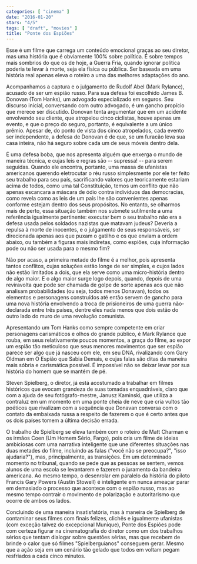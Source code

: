 ```yaml
---
categories: [ "cinema" ]
date: "2016-01-20"
stars: "4/5"
tags: [ "draft", "movies" ]
title: "Ponte dos Espiões"
---
```

Esse é um filme que carrega um conteúdo emocional graças ao seu
diretor, mas uma história que é obviamente 100% sobre política. É
sobre tempos mais sombrios do que os de hoje, a Guerra Fria, quando
ignorar política poderia te levar à morte, seja ela física ou
pública. Ser baseada em uma história real apenas eleva o roteiro a
uma das melhores adaptações do ano.

Acompanhamos a captura e o julgamento de Rudolf Abel (Mark Rylance),
acusado de ser um espião russo. Para sua defesa foi escolhido James
B. Donovan (Tom Hanks), um advogado especializado em seguros. Seu discurso
inicial, conversando com outro advogado, é um gancho propício que merece
ser discutido. Donovan tenta argumentar que em um acidente envolvendo seu
cliente, que atropelou cinco ciclistas, houve apenas um evento, e que o
preço do seguro, portanto, é equivalente a um único prêmio. Apesar de,
do ponto de vista dos cinco atropelados, cada evento ser independente,
a defesa de Donovan é de que, se um furacão leva sua casa inteira,
não há seguro sobre cada um de seus móveis dentro dela.

É uma defesa boba, que nos apresenta alguém que enxerga o mundo
de maneira técnica, e cujas leis e regras são -- supressa! -- para
serem seguidas. Quando ele encontra, portanto, uma massa de ufanistas
americanos querendo eletrocutar o réu russo simplesmente por ele ter
feito seu trabalho para seu país, sacrificando valores que teoricamente
estariam acima de todos, como uma tal Constituição, temos um conflito
que não apenas escancara a máscara de ódio contra indivíduos das
democracias, como revela como as leis de um país lhe são convenientes
apenas conforme estejam dentro dos seus propósitos. No entanto, se
olharmos mais de perto, essa situação também nos submete sutilmente a
uma referência igualmente pertinente: executar bem o seu trabalho não
era a defesa usada pelos soldados nazistas que matavam judeus? Deveria a
repulsa à morte de inocentes, e o julgamento de seus responsáveis, ser
direcionada apenas aos que puxam o gatilho e os que enviam a ordem abaixo,
ou também a figuras mais indiretas, como espiões, cuja informação
pode ou não ser usada para o mesmo fim?

Não por acaso, a primeira metade do filme é a melhor, pois apresenta
tantos conflitos, cujas soluções estão longe de ser simples, e cujos
lados não estão limitados a dois, que ela serve como uma micro-história
dentro de algo maior. E o algo maior surge logo depois, quando, depois
de uma reviravolta que pode ser chamada de golpe de sorte apenas aos que
não analisam probabilidades (ou seja, todos menos Donavan), todos os
elementos e personagens construídos até então servem de gancho para
uma nova história envolvendo a troca de prisioneiros de uma guerra
não-declarada entre três países, dentre eles nada menos que dois
estão do outro lado do muro de uma revolução comunista.

Apresentando um Tom Hanks como sempre competente em criar personagens
carismáticos e olhos do grande público, é Mark Rylance que rouba,
em seus relativamente poucos momentos, a graça do filme, ao expor um
espião tão meticuloso que seus menores movimentos que ser espião
parece ser algo que já nasceu com ele, em seu DNA, rivalizando com
Gary Oldman em O Espião que Sabia Demais, e cujas falas são ditas da
maneira mais sóbria e carismática possível. É impossível não se
deixar levar por sua história do homem que se mantém de pé.

Steven Spielberg, o diretor, já está acostumado a trabalhar em filmes
históricos que evocam grandeza de suas tomadas enquadráveis, claro
que com a ajuda de seu fotógrafo-mestre, Janusz Kaminski, que utiliza
a contraluz em um momento em uma ponte cheia de neve que cria vultos
tão poéticos que rivalizam com a sequência que Donavan conversa com
o contato da embaixada russa a respeito de fazerem o que é certo antes
que os dois países tomem a última decisão errada.

O trabalho de Spielberg se eleva também com o roteiro de Matt Charman
e os irmãos Coen (Um Homem Sério, Fargo), pois cria um filme de ideias
ambiciosas com uma narrativa inteligente que une diferentes situações
nas duas metades do filme, incluindo as falas ("você não se preocupa?",
"isso ajudaria?"), mas, principalmente, as transições. Em um determinado
momento no tribunal, quando se pede que as pessoas se sentem, vemos
alunos de uma escola se levantarem e fazerem o juramento da bandeira
americana. Ao mesmo tempo, o desenrolar em paralelo da história do
piloto Francis Gary Powers (Austin Stowell) é inteligente em nunca
ameaçar parar em demasiado o processo que acontece com o espião russo,
mas ao mesmo tempo contrair o movimento de polarização e autoritarismo
que ocorre de ambos os lados.

Concluindo de uma maneira insatisfatória, mas à maneira de Spielberg de
contaminar seus filmes com finais felizes, clichês e igualmente ufanistas
(com exceção talvez do excepcional Munique), Ponte dos Espiões pode
com certeza figurar na cinematografia do diretor como um dos trabalhos
sérios que tentam dialogar sobre questões sérias, mas que recebem de
brinde o calor que só filmes "Spielberguianos" conseguem gerar. Mesmo
que a ação seja em um cenário tão gelado que todos em voltam pegam
resfriados a cada cinco minutos.
